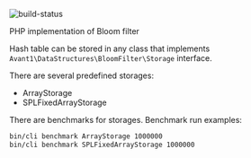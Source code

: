 ![build-status](https://travis-ci.org/avant1/bloom-filter-php.svg?branch=master "Build status")

PHP implementation of Bloom filter

Hash table can be stored in any class that implements `Avant1\DataStructures\BloomFilter\Storage` interface.

There are several predefined storages:
- ArrayStorage 
- SPLFixedArrayStorage

There are benchmarks for storages. Benchmark run examples: 
```bash
bin/cli benchmark ArrayStorage 1000000
bin/cli benchmark SPLFixedArrayStorage 1000000
```
